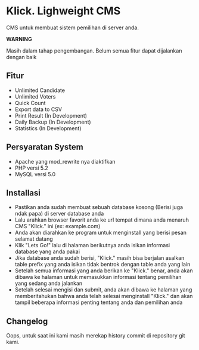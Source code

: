 Klick. Lighweight CMS
======================

CMS untuk membuat sistem pemilihan di server anda.

**WARNING**

Masih dalam tahap pengembangan. Belum semua fitur dapat dijalankan dengan baik

Fitur
------

- Unlimited Candidate 
- Unlimited Voters 
- Quick Count 
- Export data to CSV 
- Print Result (In Development)
- Daily Backup (In Development)
- Statistics (In Development)

Persyaratan System
-------------------

- Apache yang mod_rewrite nya diaktifkan
- PHP versi 5.2
- MySQL versi 5.0

Installasi
-----------

- Pastikan anda sudah membuat sebuah database kosong (Berisi juga ndak papa) di server database anda
- Lalu arahkan browser favorit anda ke url tempat dimana anda menaruh CMS "Klick." ini (ex: example.com)
- Anda akan diarahkan ke program untuk menginstall yang berisi pesan selamat datang
- Klik "Lets Go!" lalu di halaman berikutnya anda isikan informasi database yang anda pakai
- Jika database anda sudah berisi, "Klick." masih bisa berjalan asalkan table prefix yang anda isikan tidak bentrok   dengan table anda yang lain
- Setelah semua informasi yang anda berikan ke "Klick." benar, anda akan dibawa ke halaman untuk memasukkan informasi tentang pemilihan yang sedang anda jalankan
- Setelah selesai mengisi dan submit, anda akan dibawa ke halaman yang memberitahukan bahwa anda telah selesai menginstall "Klick." dan akan tampil beberapa informasi penting tentang anda dan pemilihan anda


Changelog
----------

Oops, untuk saat ini kami masih merekap history commit di repository git kami.